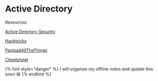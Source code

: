 # Active Directory

Resources:&#x20;

[Active Directory Security](https://adsecurity.org/?author=2)

[Hacktricks](https://book.hacktricks.xyz/windows/active-directory-methodology)

[PayloadAllTheThings ](https://github.com/swisskyrepo/PayloadsAllTheThings/blob/master/Methodology%20and%20Resources/Active%20Directory%20Attack.md)

[Cheatsheet](https://github.com/S1ckB0y1337/Active-Directory-Exploitation-Cheat-Sheet#using-ad-module)





{% hint style="danger" %}
I will organize my offline notes and update this soon :smile:
{% endhint %}
